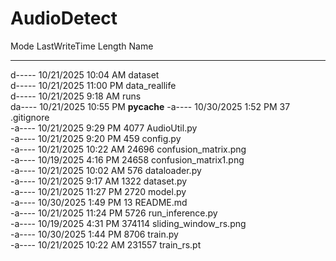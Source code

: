 # AudioDetect
Mode                 LastWriteTime         Length Name
----                 -------------         ------ ----
d-----        10/21/2025  10:04 AM                dataset  
d-----        10/21/2025  11:00 PM                data_reallife  
d-----        10/21/2025   9:18 AM                runs  
da----        10/21/2025  10:55 PM                __pycache__
-a----        10/30/2025   1:52 PM             37 .gitignore  
-a----        10/21/2025   9:29 PM           4077 AudioUtil.py  
-a----        10/21/2025   9:20 PM            459 config.py  
-a----        10/21/2025  10:22 AM          24696 confusion_matrix.png  
-a----        10/19/2025   4:16 PM          24658 confusion_matrix1.png  
-a----        10/21/2025  10:02 AM            576 dataloader.py  
-a----        10/21/2025   9:17 AM           1322 dataset.py  
-a----        10/21/2025  11:27 PM           2720 model.py  
-a----        10/30/2025   1:49 PM             13 README.md  
-a----        10/21/2025  11:24 PM           5726 run_inference.py  
-a----        10/19/2025   4:31 PM         374114 sliding_window_rs.png  
-a----        10/30/2025   1:44 PM           8706 train.py  
-a----        10/21/2025  10:22 AM         231557 train_rs.pt  
